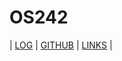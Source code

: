 # OS242

| [LOG](https://wuyu0107.github.io/os242/TXT/mylog.txt) | [GITHUB](https://wuyu0107.github.io/os242/) | [LINKS](https://wuyu0107.github.com/os242/links.md) |

